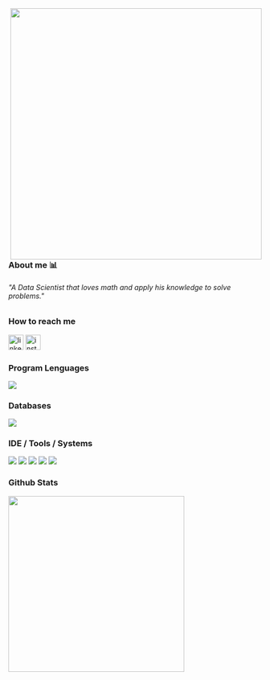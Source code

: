 <div>
<img align="right" height="500em" src="https://user-images.githubusercontent.com/100642061/173202394-11f05595-21af-4cfe-95c7-d76fb1ebbd03.gif">
</div>

### About me 📊
<div>
   <h6 align="left">"A Data Scientist that loves math and apply his knowledge to solve problems."
</div>

### How to reach me
   [<img height='30' src='https://img.shields.io/badge/LinkedIn-000?style=for-the-badge&logo=linkedin&logoColor=blue' alt='linkedin'>](https://www.linkedin.com/in/gabrielcdev/)
   [<img height='30' src='https://img.shields.io/badge/instagram-000?style=for-the-badge&logo=instagram&logoColor=a10d37' alt='instagram'>](https://www.instagram.com/krd.gabriel/)

### Program Lenguages
<div>
  <img src="https://img.shields.io/badge/Python-000?style=for-the-badge&logo=python&logoColor=blue"/>
</div>


### Databases
<div>
  <img src="https://img.shields.io/badge/PostgreSQL-000?style=for-the-badge&logo=postgresql&logoColor=green"/> 
</div>


### IDE / Tools / Systems
<div>
  <img src="https://img.shields.io/badge/VS_Code-000?style=for-the-badge&logo=visual%20studio&logoColor=5C2D91"/>
  <img src="https://img.shields.io/badge/Jupyter-000?&style=for-the-badge&logo=Jupyter&logoColor=F37626"/>
  <img src="https://img.shields.io/badge/Git-000.svg?&style=for-the-badge&logo=Git&logoColor=red"/>
  <img src="https://img.shields.io/badge/Windows-000?style=for-the-badge&logo=windows&logoColor=blue"/>
  <img src="https://img.shields.io/badge/Linux-000?style=for-the-badge&logo=linux&logoColor=blue"/>
</div>

### Github Stats
<div>
  <img src="https://github-readme-stats.vercel.app/api/top-langs/?username=gabrielcordeiro2&layout=compact&theme=radical" width="350"/>
</div>
